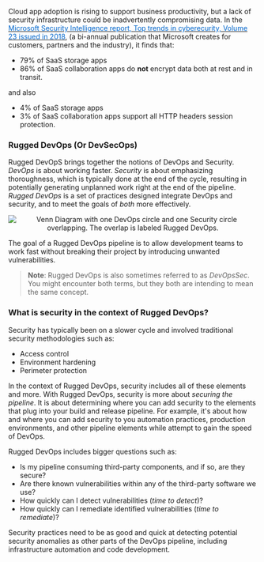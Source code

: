 
Cloud app adoption is rising to support business productivity, but a lack of security infrastructure could be inadvertently compromising data. In the <a href="https://www.microsoft.com/en-us/security/operations/security-intelligence-report" target="_blank"><span style="color: #0066cc;" color="#0066cc">Microsoft Security Intelligence report, Top trends in cyberecurity, Volume 23 issued in 2018</span></a>, (a bi-annual publication that Microsoft creates for customers, partners and the industry), it finds that: 


- 79% of SaaS storage apps 
- 86% of SaaS collaboration apps
do **not** encrypt data both at rest and in transit.

and also 

- 4% of SaaS storage apps 
- 3% of SaaS collaboration apps
support all HTTP headers session protection.


### Rugged DevOps (Or DevSecOps)
Rugged DevOpS brings together the notions of DevOps and Security. *DevOps* is about working faster. *Security* is about emphasizing thoroughness, which is typically done at the end of the cycle, resulting in potentially generating unplanned work right at the end of the pipeline. *Rugged DevOps* is a set of practices designed integrate DevOps and security, and to meet the goals of *both* more effectively.


<p style="text-align:center;"><img src="../Linked_Image_Files/ruggeddevops1.png" alt="Venn Diagram with one DevOps circle and one Security circle overlapping. The overlap is labeled Rugged DevOps."></p>

The goal of a Rugged DevOps pipeline is to allow development teams to work fast without breaking their project by introducing unwanted vulnerabilities.

> **Note**: Rugged DevOps is also sometimes referred to as *DevOpsSec*. You might encounter both terms, but they both are intending to mean the same concept.

### What is security in the context of Rugged DevOps?
Security has typically been on a slower cycle and involved traditional security methodologies such as:
- Access control 
- Environment hardening
- Perimeter protection 

In the context of Rugged DevOps, security includes all of these elements and more. With Rugged DevOps, security is more about *securing the pipeline*. It is about determining where you can add security to the elements that plug into your build and release pipeline. For example, it's about how and where you can add security to you automation practices, production environments, and other pipeline elements while attempt to gain the speed of DevOps.

Rugged DevOps includes bigger questions such as:
- Is my pipeline consuming third-party components, and if so, are they secure? 
- Are there known vulnerabilities within any of the third-party software we use? 
- How quickly can I detect vulnerabilities (*time to detect*)?
- How quickly can I remediate identified vulnerabilities (*time to remediate*)?

Security practices need to be as good and quick at detecting potential security anomalies as other parts of the DevOps pipeline, including infrastructure automation and code development.

